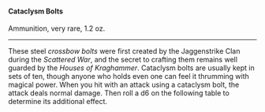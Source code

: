#### Cataclysm Bolts

Ammunition, very rare, 1.2 oz.

---

These steel *crossbow bolts* were first created by the Jaggenstrike Clan during the *Scattered War*, and the secret to crafting them remains well guarded by the *Houses of Kraghammer*. Cataclysm bolts are usually kept in sets of ten, though anyone who holds even one can feel it thrumming with magical power. When you hit with an attack using a cataclysm bolt, the attack deals normal damage. Then roll a d6 on the following table to determine its additional effect.

#